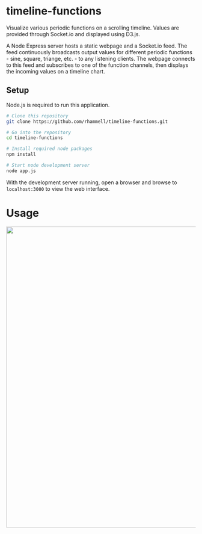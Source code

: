 # timeline-functions
Visualize various periodic functions on a scrolling timeline. Values are provided through Socket.io and displayed using D3.js. 

A Node Express server hosts a static webpage and a Socket.io feed. The feed continuously broadcasts output values for different periodic functions - sine, square, triange, etc. - to any listening clients. The webpage connects to this feed and subscribes to one of the function channels, then displays the incoming values on a timeline chart. 

## Setup
Node.js is required to run this application. 

```bash
# Clone this repository
git clone https://github.com/rhammell/timeline-functions.git

# Go into the repository
cd timeline-functions

# Install required node packages
npm install

# Start node development server
node app.js
```
With the development server running, open a browser and browse to `localhost:3000` to view the web interface. 

# Usage
<p align="center">
  <img width="800" src="public/img/chart.gif">
</p>
